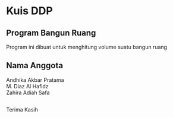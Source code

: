 # Kuis DDP
## Program Bangun Ruang
Program ini dibuat untuk menghitung volume suatu bangun ruang
## Nama Anggota
Andhika Akbar Pratama
<br/> M. Diaz Al Hafidz
<br/> Zahira Adiah Safa
##
Terima Kasih
